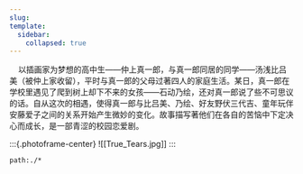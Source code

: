 ```yaml
---
slug:
template:
  sidebar:
    collapsed: true
---
```


&nbsp;&nbsp;&nbsp;&nbsp;以插画家为梦想的高中生——仲上真一郎，与真一郎同居的同学——汤浅比吕美（被仲上家收留），平时与真一郎的父母过著四人的家庭生活。某日，真一郎在学校里遇见了爬到树上却下不来的女孩——石动乃绘，还对真一郎说了些不可思议的话。自从这次的相遇，使得真一郎与比吕美、乃绘、好友野伏三代吉、童年玩伴安藤爱子之间的关系开始产生微妙的变化。故事描写著他们在各自的苦恼中下定决心而成长，是一部青涩的校园恋爱剧。

:::{.photoframe-center}
![[True_Tears.jpg]]
:::

```query
path:./*
```
